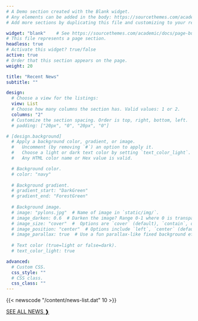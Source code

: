 ```yaml
---
# A Demo section created with the Blank widget.
# Any elements can be added in the body: https://sourcethemes.com/academic/docs/writing-markdown-latex/
# Add more sections by duplicating this file and customizing to your requirements.

widget: "blank"    # See https://sourcethemes.com/academic/docs/page-builder/
# This file represents a page section.
headless: true
# Activate this widget? true/false
active: true
# Order that this section appears on the page.
weight: 20

title: "Recent News"
subtitle: ""

design:
  # Choose a view for the listings:
  view: List  
  # Choose how many columns the section has. Valid values: 1 or 2.
  columns: "2"
  # Customize the section spacing. Order is top, right, bottom, left.
  # padding: ["20px", "0", "20px", "0"]

# [design.background]
  # Apply a background color, gradient, or image.
  #   Uncomment (by removing `#`) an option to apply it.
  #   Choose a light or dark text color by setting `text_color_light`.
  #   Any HTML color name or Hex value is valid.

  # Background color.
  # color: "navy"
  
  # Background gradient.
  # gradient_start: "DarkGreen"
  # gradient_end: "ForestGreen"
  
  # Background image.
  # image: "pylons.jpg"  # Name of image in `static/img/`.
  # image_darken: 0.6  # Darken the image? Range 0-1 where 0 is transparent and 1 is opaque.
  # image_size: "cover"  #  Options are `cover` (default), `contain`, or `actual` size.
  # image_position: "center"  # Options include `left`, `center` (default), or `right`.
  # image_parallax: true  # Use a fun parallax-like fixed background effect? true/false
  
  # Text color (true=light or false=dark).
  # text_color_light: true

advanced:
  # Custom CSS. 
  css_style: ""
  # CSS class.
  css_class: ""
---
```


{{< newscode "/content/news-list.dat" 10 >}} 

[SEE ALL NEWS ❱](/news)